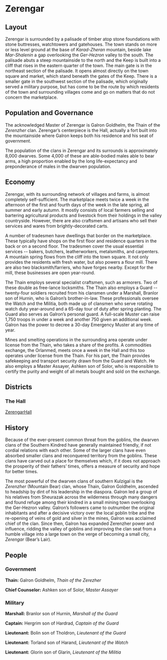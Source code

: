 # Zerengar

## Layout

Zerengar is surrounded by a palisade of timber atop stone foundations with stone buttresses, watchtowers and gatehouses. The town stands on more or less level ground at the base of _Karad-Zheran_ mountain, beside lake _Mar-Shalenin_ a gap overlooking the _Ger-Hezron_ valley to the south. The palisade abuts a steep mountainside to the north and the Keep is built into a cliff that rises in the eastern quarter of the town. The main gate is in the northeast section of the palisade. It opens almost directly on the town square and market, which stand beneath the gates of the Keep. There is a smaller gate in the southwest section of the palisade, which originally served a military purpose, but has come to be the route by which residents of the town and surrounding villages come and go on matters that do not concern the marketplace.

## Population and Governance

The acknowledged Master of Zerengar is Galron Goldhelm, the Thain of the _Zerenzher_ clan. Zerengar’s centerpiece is the Hall, actually a fort built into the mountainside where Galron keeps both his residence and his seat of government.

The population of the clans in Zerengar and its surrounds is approximately 8,000 dwarves. Some 4,000 of these are able-bodied males able to bear arms, a high proportion enabled by the long life-expectancy and preponderance of males in the dwarven population.

## Economy

Zerengar, with its surrounding network of villages and farms, is almost completely self-sufficient. The marketplace meets twice a week in the afternoon of the first and fourth days of the week in the late spring, all summer and early autumn. It mostly consists of local farmers selling and bartering agricultural products and livestock from their holdings in the valley countryside. However, there are also craftsmen and artisans who sell their services and wares from brightly-decorated carts.

A number of tradesmen have dwellings that border on the marketplace. These typically have shops on the first floor and residence quarters in the back or on a second floor. The tradesmen cover the usual essential services -- bakers, butchers, leatherworkers, metalsmiths, and carpenters. A mountain spring flows from the cliff into the town square. It not only provides the residents with fresh water, but also powers a flour mill. There are also two blacksmith/farriers, who have forges nearby. Except for the mill, these businesses are open year-round.

The Thain employs several specialist craftsmen, such as armorers. Two of these double as free-lance locksmiths. The Thain also employs a Guard -- twenty-four soldiers recruited from his clansmen under a Marshall, Branlor son of Hurnin, who is Galron’s brother-in-law. These professionals oversee the Watch and the Militia, both made up of clansmen who serve rotating watch duty year-around and a 65-day tour of duty after spring planting. The Guard also serves as Galron’s personal guard. A full-scale Muster can raise 1,750 troops in under a week and another 750 given an additional week. Galron has the power to decree a 30-day Emergency Muster at any time of year.

Mines and smelting operations in the surrounding area operate under license from the Thain, who takes a share of the profits. A commodities exchange, the Orlanmed, meets once a week in the Hall and this too operates under license from the Thain. For his part, the Thain provides safekeeping and transport security drawn from the Guard and Watch. He also employs a Master Assayer, Ashken son of Solor, who is responsible to certify the purity and weight of all metals bought and sold on the exchange.

## Districts

### The Hall

[ZerengarHall](ZerengarHall.md)

## History

Because of the ever-present common threat from the goblins, the dwarven clans of the Southern Kindred have generally maintained friendly, if not cordial relations with each other. Some of the larger clans have even absorbed smaller clans and reconquered territory from the goblins. These clans have carved out a place for themselves which, if it does not approach the prosperity of their fathers’ times, offers a measure of security and hope for better times.

The most powerful of the dwarven clans of southern Kulzigal is the _Zerenzher_ (Mountain Bear) clan, whose Thain, Galron Goldhelm, ascended to headship by dint of his leadership in the diaspora. Galron led a group of his relatives from Sheurazak across the wilderness through many dangers and found refuge among their kindred in a small mining town overlooking the Ger-Hezron valley. Galron’s followers came to outnumber the original inhabitants and after a decisive victory over the local goblin tribe and the re-opening of veins of gold and silver in the mines, Galron was acclaimed chief of the clan. Since then, Galron has expanded Zerenzher power and influence, ridding the valley of goblins and improving the clan seat from a humble village into a large town on the verge of becoming a small city, _Zerengar_ (Bear’s Lair).

## People

### Government

**Thain:** Galron Goldhelm, _Thain of the Zerezher_

**Chief Counselor:** Ashken son of Solor, _Master Assayer_

### Military

**Marshall:** Branlor son of Hurnin, _Marshall of the Guard_

**Captain:** Hergrim son of Hardrad, _Captain of the Guard_

**Lieutenant:** Bolin son of Tholdron, _Lieutenant of the Guard_

**Lieutenant:** Torland son of Harand, _Lieutenant of the Watch_

**Lieutenant:** Glorin son of Glarin, _Lieutenant of the Militia_